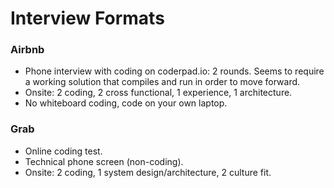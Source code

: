 Interview Formats
==

### Airbnb

- Phone interview with coding on coderpad.io: 2 rounds. Seems to require a working solution that compiles and run in order to move forward.
- Onsite: 2 coding, 2 cross functional, 1 experience, 1 architecture.
- No whiteboard coding, code on your own laptop.

### Grab

- Online coding test.
- Technical phone screen (non-coding).
- Onsite: 2 coding, 1 system design/architecture, 2 culture fit.
